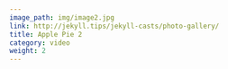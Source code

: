 ```yaml
---
image_path: img/image2.jpg
link: http://jekyll.tips/jekyll-casts/photo-gallery/
title: Apple Pie 2
category: video
weight: 2
---
```

